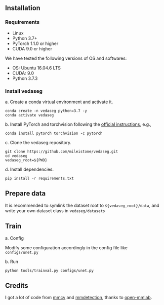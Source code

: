 ## Installation

### Requirements

- Linux
- Python 3.7+
- PyTorch 1.1.0 or higher
- CUDA 9.0 or higher

We have tested the following versions of OS and softwares:

- OS: Ubuntu 16.04.6 LTS
- CUDA: 9.0
- Python 3.7.3

### Install vedaseg

a. Create a conda virtual environment and activate it.

```shell
conda create -n vedaseg python=3.7 -y
conda activate vedaseg
```

b. Install PyTorch and torchvision following the [official instructions](https://pytorch.org/), e.g.,

```shell
conda install pytorch torchvision -c pytorch
```

c. Clone the vedaseg repository.

```shell
git clone https://github.com/mileistone/vedaseg.git
cd vedaseg
vedaseg_root=${PWD}
```

d. Install dependencies.

```shell
pip install -r requirements.txt
```

## Prepare data
It is recommended to symlink the dataset root to `${vedaseg_root}/data`, and write your own dataset class in `vedaseg/datasets`

## Train

a. Config

Modify some configuration accordingly in the config file like `configs/unet.py`

b. Run

```shell
python tools/trainval.py configs/unet.py
```

## Credits
I got a lot of code from [mmcv](https://github.com/open-mmlab/mmcv) and [mmdetection](https://github.com/open-mmlab/mmdetection), thanks to [open-mmlab](https://github.com/open-mmlab).
